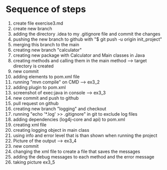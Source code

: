 # Sequence of steps
1. create file exercise3.md
2. create new branch
3. adding the directory .idea to my .gitignore file and commit the changes
4. pushing the new branch to github with "$ git push -u origin init_project"
5. merging this branch to the main
6. creating new branch "calculator"
7. creating new package with Calculator and Main classes in Java
8. creating methods and calling them in the main method --> target directory is created
9. new commit
10. adding elements to pom.xml file
11. running "mvn compile" on CMD --> ex3_2
12. adding plugin to pom.xml
13. screenshot of exec:java in console --> ex3_3
14. new commit and push to github
15. pull request on github
16. creating new branch "logging" and checkout
17. running "echo '*.log' >> .gitignore" in git to exclude log files
18. adding dependencies (log4j-core and api) to pom.xml
19. creating xml file
20. creating logging object in main class
21. using info and error level that is than shown when running the project
22. Picture of the output --> ex3_4
23. new commit
24. changing the xml file to create a file that saves the messages
25. adding the debug messages to each method and the error message
26. taking picture ex3_5



